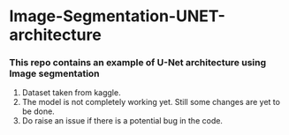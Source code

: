 # Image-Segmentation-UNET-architecture
### This repo contains an example of U-Net architecture using Image segmentation

1) Dataset taken from kaggle.
2) The model is not completely working yet. Still some changes are yet to be done. 
3) Do raise an issue if there is a potential bug in the code.
